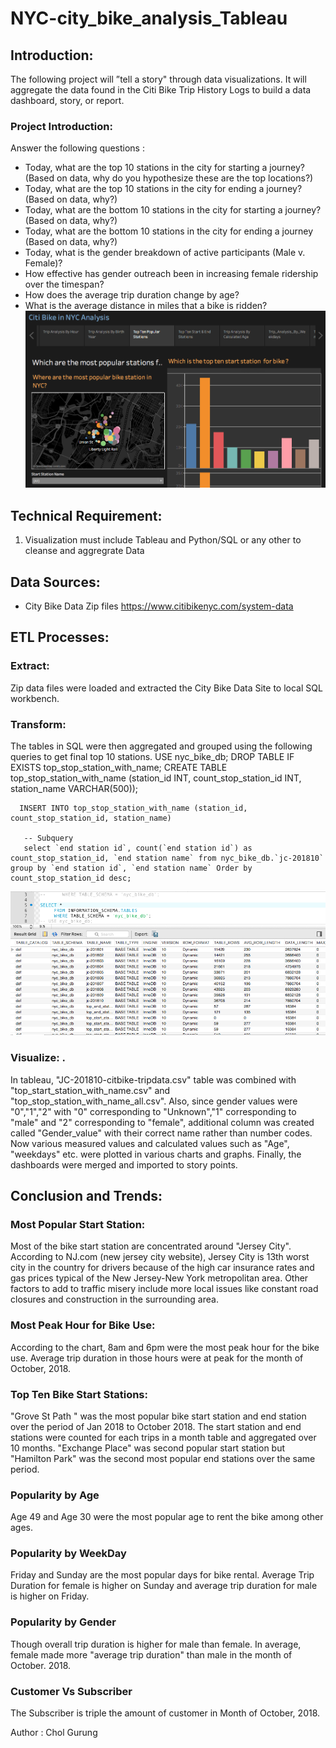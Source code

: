 # NYC-city_bike_analysis_Tableau


## Introduction:
   The following project will ”tell a story" through data visualizations.
It will aggregate the data found in the Citi Bike Trip History Logs to build a data dashboard, story, or report.

### Project Introduction:
  Answer the following questions :
* Today, what are the top 10 stations in the city for starting a journey? (Based on data, why do you hypothesize these are the top locations?)
* Today, what are the top 10 stations in the city for ending a journey? (Based on data, why?)
* Today, what are the bottom 10 stations in the city for starting a journey? (Based on data, why?)
* Today, what are the bottom 10 stations in the city for ending a journey (Based on data, why?)
* Today, what is the gender breakdown of active participants (Male v. Female)?
* How effective has gender outreach been in increasing female ridership over the timespan?
* How does the average trip duration change by age?
* What is the average distance in miles that a bike is ridden?
![Story_Points_Bike_Analysis](Story_Points_Bike_Analysis.png)

## Technical Requirement: 
  1. Visualization must include Tableau and Python/SQL or any other to cleanse and aggregrate Data

## Data Sources: 
  * City Bike Data Zip files  https://www.citibikenyc.com/system-data <br />

## ETL Processes: 
 ### Extract:
   Zip data files were loaded and extracted the City Bike Data Site to local SQL workbench.

 ### Transform:
   The tables in SQL were then aggregated and grouped using the following queries to get final top 10 stations.
   USE nyc_bike_db;
   DROP TABLE IF EXISTS top_stop_station_with_name;
   CREATE TABLE top_stop_station_with_name
    (station_id INT, count_stop_station_id INT, station_name VARCHAR(500));

      INSERT INTO top_stop_station_with_name (station_id, count_stop_station_id, station_name)
	
       -- Subquery
       select `end station id`, count(`end station id`) as count_stop_station_id, `end station name` from nyc_bike_db.`jc-201810` group by `end station id`, `end station name` Order by count_stop_station_id desc; 
 

 ![SQL_tables](SQL_tables.png)

 
### Visualize: .
 In tableau, "JC-201810-citbike-tripdata.csv" table was combined with "top_start_station_with_name.csv" and "top_stop_station_with_name_all.csv". Also, since gender values were "0","1","2" with "0" corresponding to "Unknown","1" corresponding to "male" and "2" corresponding to "female", additional column was created called "Gender_value" with their correct name rather than number codes.
 Now various measured values and calculated values such as "Age", "weekdays" etc. were plotted in various charts and graphs.
 Finally, the dashboards were merged and imported to story points. 

## Conclusion and Trends:
  ### Most Popular Start Station:
  Most of the bike start station are concentrated around "Jersey City". According to NJ.com (new jersey city website),
  Jersey City is 13th worst city in the country for drivers because of the high car insurance rates and gas prices typical of the New Jersey-New York metropolitan area. Other factors to add to traffic misery include  more local issues like constant road closures and construction in the surrounding area.

  ### Most Peak Hour for Bike Use:
  According to the chart, 8am and 6pm were the most peak hour for the bike use. Average trip duration in those hours were at peak for the month of October, 2018.

  ### Top Ten Bike Start Stations:
  "Grove St Path " was the most popular bike start station and end station over the period of Jan 2018 to October 2018. The start station and end stations were counted for each trips in a month table and aggregated over 10 months. "Exchange Place" was second popular start station but "Hamilton Park" was the second most popular end stations over the same period.

  ### Popularity by Age
  Age 49 and Age 30 were the most popular age to rent the bike among other ages.

  ### Popularity by WeekDay
  Friday and Sunday are the most popular days for bike rental. Average Trip Duration for female is higher on Sunday and average trip duration for male is higher on Friday.

  ### Popularity by Gender
  Though overall trip duration is higher for male than female. In average, female made more "average trip duration" than male in the month of October. 2018.

  ### Customer Vs Subscriber
  The Subscriber is triple the amount of customer in Month of October, 2018.


Author : Chol Gurung
